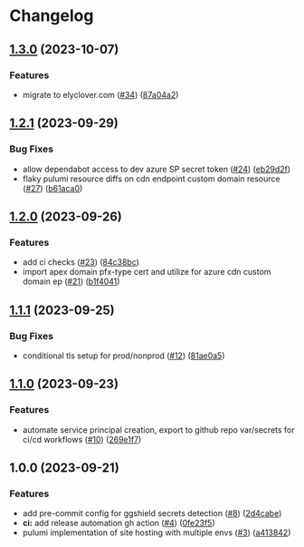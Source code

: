 # Changelog

## [1.3.0](https://github.com/kevholmes/elyclover.com-infra/compare/v1.2.1...v1.3.0) (2023-10-07)


### Features

* migrate to elyclover.com ([#34](https://github.com/kevholmes/elyclover.com-infra/issues/34)) ([87a04a2](https://github.com/kevholmes/elyclover.com-infra/commit/87a04a21f42cecb3efd04156ab68731b660983fb))

## [1.2.1](https://github.com/kevholmes/elyclover.com-infra/compare/v1.2.0...v1.2.1) (2023-09-29)


### Bug Fixes

* allow dependabot access to dev azure SP secret token ([#24](https://github.com/kevholmes/elyclover.com-infra/issues/24)) ([eb29d2f](https://github.com/kevholmes/elyclover.com-infra/commit/eb29d2fcbef6243b590020ae35ff6a4a02e9c6b3))
* flaky pulumi resource diffs on cdn endpoint custom domain resource ([#27](https://github.com/kevholmes/elyclover.com-infra/issues/27)) ([b61aca0](https://github.com/kevholmes/elyclover.com-infra/commit/b61aca0b7f0c86fad2742428626fe605b09d6552))

## [1.2.0](https://github.com/kevholmes/elyclover.com-infra/compare/v1.1.1...v1.2.0) (2023-09-26)


### Features

* add ci checks ([#23](https://github.com/kevholmes/elyclover.com-infra/issues/23)) ([84c38bc](https://github.com/kevholmes/elyclover.com-infra/commit/84c38bc911a79dc9f7002b9a0c0c569c35de66e2))
* import apex domain pfx-type cert and utilize for azure cdn custom domain ep ([#21](https://github.com/kevholmes/elyclover.com-infra/issues/21)) ([b1f4041](https://github.com/kevholmes/elyclover.com-infra/commit/b1f40413ded72467eb6c798f08c8fd5f6f28e48e))

## [1.1.1](https://github.com/kevholmes/elyclover.com-infra/compare/v1.1.0...v1.1.1) (2023-09-25)


### Bug Fixes

* conditional tls setup for prod/nonprod ([#12](https://github.com/kevholmes/elyclover.com-infra/issues/12)) ([81ae0a5](https://github.com/kevholmes/elyclover.com-infra/commit/81ae0a52df238a76012df7a6edd3089fffaba74a))

## [1.1.0](https://github.com/kevholmes/elyclover.com-infra/compare/v1.0.0...v1.1.0) (2023-09-23)


### Features

* automate service principal creation, export to github repo var/secrets for ci/cd workflows ([#10](https://github.com/kevholmes/elyclover.com-infra/issues/10)) ([269e1f7](https://github.com/kevholmes/elyclover.com-infra/commit/269e1f73349a17ade88f0bc69415a70f9277329d))

## 1.0.0 (2023-09-21)


### Features

* add pre-commit config for ggshield secrets detection ([#8](https://github.com/kevholmes/elyclover.com-infra/issues/8)) ([2d4cabe](https://github.com/kevholmes/elyclover.com-infra/commit/2d4cabeff607e0348be21cca07fe9e45ef6a6b23))
* **ci:** add release automation gh action ([#4](https://github.com/kevholmes/elyclover.com-infra/issues/4)) ([0fe23f5](https://github.com/kevholmes/elyclover.com-infra/commit/0fe23f58a5fef627e040406f9b71ffe4e43bc227))
* pulumi implementation of site hosting with multiple envs ([#3](https://github.com/kevholmes/elyclover.com-infra/issues/3)) ([a413842](https://github.com/kevholmes/elyclover.com-infra/commit/a4138424979e301908091addb2808aac6bf72fb8))

